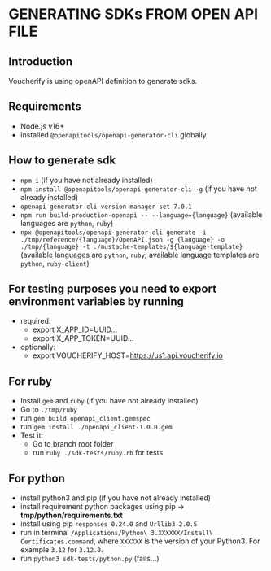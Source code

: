 # GENERATING SDKs FROM OPEN API FILE

## Introduction

Voucherify is using openAPI definition to generate sdks.

## Requirements

- Node.js v16+
- installed `@openapitools/openapi-generator-cli` globally

## How to generate sdk

- `npm i` (if you have not already installed)
- `npm install @openapitools/openapi-generator-cli -g` (if you have not already installed)
- `openapi-generator-cli version-manager set 7.0.1`
- `npm run build-production-openapi -- --language={language}` (available languages are `python`, `ruby`)
- `npx @openapitools/openapi-generator-cli generate -i ./tmp/reference/{language}/OpenAPI.json -g {language} -o ./tmp/{language} -t ./mustache-templates/${language-template}` (available languages are `python`, `ruby`; available language templates are `python`, `ruby-client`)

## For testing purposes you need to export environment variables by running

- required:
  - export X_APP_ID=UUID...
  - export X_APP_TOKEN=UUID...
- optionally:
  - export VOUCHERIFY_HOST=https://us1.api.voucherify.io

## For ruby

- Install `gem` and `ruby` (if you have not already installed)
- Go to `./tmp/ruby`
- run `gem build openapi_client.gemspec`
- run `gem install ./openapi_client-1.0.0.gem`
- Test it:
  - Go to branch root folder
  - run `ruby ./sdk-tests/ruby.rb` for tests

## For python

- install python3 and pip (if you have not already installed)
- install requirement python packages using pip -> **tmp/python/requirements.txt**
- install using pip `responses 0.24.0` and `Urllib3 2.0.5`
- run in terminal `/Applications/Python\ 3.XXXXXX/Install\ Certificates.command`, where `XXXXXX` is the version of your Python3. For example `3.12` for `3.12.0`.
- run `python3 sdk-tests/python.py` (fails...)

